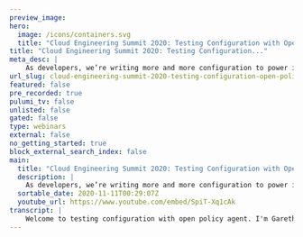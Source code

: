 ```yaml
---
preview_image:
hero:
  image: /icons/containers.svg
  title: "Cloud Engineering Summit 2020: Testing Configuration with Open Policy Agent"
title: "Cloud Engineering Summit 2020: Testing Configuration..."
meta_desc: |
    As developers, we’re writing more and more configuration to power increasingly powerful services and applications. But how do we ensure that the co...
url_slug: cloud-engineering-summit-2020-testing-configuration-open-policy-agent
featured: false
pre_recorded: true
pulumi_tv: false
unlisted: false
gated: false
type: webinars
external: false
no_getting_started: true
block_external_search_index: false
main:
  title: "Cloud Engineering Summit 2020: Testing Configuration with Open Policy Agent"
  description: |
    As developers, we’re writing more and more configuration to power increasingly powerful services and applications. But how do we ensure that the configuration we write meets community best practices and our internal policies?  In this talk we will:  Introduce Open Policy Agent, an open source policy engine Discuss the Rego language used to write policies for Open Policy Agent Show how Open Policy Agent based tools can be applied at different stages of development, from local testing, CI/CD and through to auditing production Touch on policy as a tool for assisting with tool portability Talk about why reuse and sharing are critical to scaling the use of policy based testing We’ll also show lots of demos of testing different configuration formats, including showing how to use Open Policy Agent to test Pulumi The audience should come away with some useful ideas and tools they can use, whatever configuration formats they are writing and whatever software they are trying to configure.
  sortable_date: 2020-11-11T00:29:07Z
  youtube_url: https://www.youtube.com/embed/SpiT-Xq1cAk
transcript: |
    Welcome to testing configuration with open policy agent. I'm Gareth Rosh Grove. I'm currently the director of product Management at Sneak, as well as uh the curator of the Devops weekly newsletter. I'm also one of the maintainers of the project which is part of open policy agent. Uh You can find me on the internet as Gareth and I thought I'd say hi before we kick the talk off and I'll mainly be talking to slides and showing some demos, but it's nice to hopefully see who's talking behind that in this talk. I'm gonna talk about policy. What is policy? Why do we care? And I'll introduce the open policy agent project too. I'm also going to talk about why is that relevant to a developer workflow? Why is that relevant in the context of cloud engineering? I'm gonna touch on the importance of sharing and then we'll round up with a few conclusions. OK. Let's get the talk started. Why policy? Well, what do we mean when we say policy? Because it's definitely in an overloaded term? Um I'm fond of dictionaries. Uh Aren't we all? Um So uh one says a set of ideas or, or a plan of what to do in particular situations that have been agreed to officially by a group of people, a business organization, government or a political party. And obviously, we're not necessarily a government or political party that we might be, we're mainly around this agreement, an official agreement. So what might be some examples in the context of I guess, software and, well, you might be saying, OK, all of our GO projects should be, have been updated to a specific version of Go. Obviously, it doesn't have to be go doesn't have to be 1 13. But you might have a policy around keeping up to date with the versions of frameworks or compilers. Maybe it's cloud infrastructure. And you're saying, well, all of our EC2 instances should have tanks showing which team owns them or maybe it's in the context of DOCA files like we're saying, OK, none of them should be using latest, they should all be using shas whatever it might be. These are all examples of policies, maybe they're informally agreed and enforced, maybe they're very official in your organization. Open policy agent is a, an attempt to really build a library to help service policy and it provides a the underlying components. I I sort of think it, I think of it as it's really the sort of open source equivalent in a mature sense to the sort of half baked policy engine we'd all make without really talking about as an engine. If we didn't have something like this, it can take uh some data, some policy and give you a response. Give you an answer. Does this, does the data you're putting in match the policy? Um It provides a declarative language called Rio that we'll show some examples of to sort of describe that policy in and it's very much optimized for, I guess modern data structures. Um It's also now a cloud native computer foundation CNCF uh first class project. And there are a number of sub projects as well under that. One of which I'll talk about a bit later and contest is uh a tool that originally started as something built on top of open policy agent. We've recently moved this under the same project banner into the CNCF and and this really provides a a more end user like command line interface while open provides a demon and does provide a command line tool. Conti is very focused on end users. It's very focused on taking any sort of form of input in and providing outputs that are useful locally and and in C I CD environments. Uh Vincent, a good friend of mine uh sort of describes open policy agent in another way. And this definitely resonates with me. It's my new favorite hammer policy is abstract is quite general. This is an advantage. This means we can apply it in lots of different places. Um Hopefully we'll show you a number of examples throughout this talk. Here's one, let's take a, the sort of ubiquitous Q configuration file. Um Again, this doesn't have to be human ease, but it will use that for this example, we can write a policy against that. Maybe we're saying that um in this case, uh containers here must not run as route. We're skipping over some details. But really what we're seeing here is uh input is the document where, where is under test spec template, spec security context. If you're familiar with qfes is that path to in this case, the runner's non root flag. And what we're saying is this should not be true. Um We also saying this applies to deployments. Um That's Rio that's the policy language we're using to in this case, deny something that matches it. Contest, just provides you a nice command line tool to running that policy against arbitrary input files. So here we can do contest test point it at deployment YAML file. And in this case, we're failing that policy and we're getting a clear indication of that we could send that file in via standard in. We could actually address multiple files. Contest is quite powerful and provides that just good user experience over the top of the policies here, the policies have been automatically uh picked up from the policy folder in there, but you could also point that anywhere else and we can output that in different ways too. So maybe you prefer a sort of table view. Um You can also output to J unit XML or tap for C I CD integration. We also have a adjacent format. If you're just doing some sort of glue integration or want to pass things out with JQ. Let's see a quick demo of that in action. We have lots of examples in the uh con repository across a lot of different sort of tools. A lot of them relevant to that sort of cloud space. Um I showed a example there. So let's show a quick doer example. Um So here I have a Docker file fairly standard, nothing uh overly clever about it. And I've got some policies. One of them is saying, OK, let's pass out the command instructions um and look for from uh we're then saying, well, actually let's get the value of uh the from instruction. And we're saying, well, does it contain anything from our denial list? In this case, our denial list just has open JDK. Um And if we match all of those things we're going to deny. So contest test, do a file. And there we see, we, we've got an UN allowed image, we've got a banned image in our uh duck file. So if I go to change my image rerun quite good. Again, simple example. Um the context really, it doesn't care about the inputs. We support a lot of different inputs. So Docker file XML uh Jason Yael, uh BC Hoon Uh And I can't even remember them all off the top of my head. There are a lot of inputs. If you've got a config file, we probably support it or someone's working on a parser for it. Let's see another quick example. OK. The civil framework is sort of again a popular way of deploying cloud applications here. I've got a server configuration file. Um And it actually has a couple of problems. Let's see what contest thinks they are. So contest test again file. Um Well, actually, in this case, we appear to have uh have prohibited the Python 2.7 run time sounds sensible. Given it's out of date, we're also insisting people provide some tags and we can have a look at the policies there. Yeah. Again, examples of Rego like saying, well, if the run time is Python 2.7 I then uh basically deny. Um You can see here we're, we're also able to build up uh functions in Rio that can be reused across multiple uh things. We've even got a set of utility functions here has field has uh to make it easier to write policies. Rio is a language. It's just, it's, it's a logic programming language rather than a more familiar maybe object oriented language. It's powerful and allows you to express really any arbitrary policy, Rico even has its own built in unit testing framework. Um So you can write tests against those policies because you could you're always going to come up to that conversation of, well, yes, we've written a policy but are there bugs in it? Well, now you can write tests for those policies to catch those bugs and sure you're testing your policies and then use your policies to test things. You've got that extra assurance. This is very much a, a software development tool. The documentation for open policy agent and learning the regal language is also really strong. Uh You can go to open policy agent dot org slash docs. You'll find a lot of wealth of examples really of using it for different use cases. I'm mainly here talking about using this for sort of policy and infrastructure as code related cases, but you can apply this to all sorts of other problems as well. Authorization is a great example. Open policy agent also provides the Rego playground. This is an interactive web application. You don't have to download anything and you can just go and play around with the language and this is also a great learning tool. Um Often in the community when people have questions about how to do something in Rio, people can post it here and share an example, share a worked example with input data and showing the outputs. Um It's a great way to get started if you prefer just to dive into trying something. OK. So we've introduced open policy agent and the Regal language and we've talked a little bit about what we mean by policy. But how do we fit that really into a workflow as we talked about really, we can test any configuration file or structured data with this tool set. And when you start thinking about, I guess the both the inputs um and the outputs that are surrounding us as cloud engineers, you start to find lots of places to, to apply this. So maybe it's um your Pulumi code, maybe it's as a resource manager, maybe it's varnish configurations or Docker files. We just saw, we saw several configurations but maybe you also have envoy configurations or circle C I configurations or Ecton. Like nearly all of the tooling we're deploying is configurable and some of that configuration might just be somewhat arbitrary but something that you might want standardized policies around. Um If, if, if your, if it's in any of the supported formats, all can be converted into those formats you can use contest to test it. Anything that outputs R text, input structured data, it's fair game. I showed you U as using contest locally there. Um But we also provide a number of uh C I CD integrations. So there are actions on tasks in the official Teon uh CD catalog. Um There's also a community member wrote a contest of the circle C I. Um There's examples with uh uh GLAB C I as well and lots of other and as a DEV ops and really that long range of C I systems. Any of them are definitely whether there's a first party integration or a community one or it's just using the CLI or the do images provided content is easy to integrate into your C I CD system. If you're testing with any other tools, this should be easy to add in additional tests for your configuration. Let's take an example of that by looking at Pulumi. So as a lot of people will know attending this event is a infrastructure as code tool. Uh you can write typescript Python go or dot net, possibly other languages later, who knows and use that to configure and stand up and manage cloud infrastructure. So here's a typescript, for example, uh creating a small stack on EC2, but this applies to really any cloud, really any API driven infrastructure. This definitely sounds like the type of thing that would be useful to enforce policy around. Luckily Pulumi has a cross guard which also supports open policy agent. You can actually write uh uh tests here in other languages. I'll focus on open policy agent really because of the portability. We can use those same policies with Rio and with other tools that provides a really interesting sort of portability story. But also we can even use those policies to maybe test things direct from the API we've got a a lot more reuse out of the same policies because we're applying them to a generic tool set. It's a really nice way of uh Pulumi supporting something that's becoming widely used in other surrounding use cases. So let's write some policies for our Pulumi provider. Um Here we again, we're back to a community example. Um And we're, we're looking at metadata, we're wanting to say that all of our uh community applications should have the recommended recommended labels. So we're setting a name instance version component part of all of these are now required based on this uh policy. You can see we define the set of labels and then we deny things that not labels that basically don't have those labels. And again, we're saying this must be a deployment. There's nothing specific to Pulumi here. This would apply exactly the same to a raw cum configuration file that you wrote yourself by hand or one been output by another tool as well. Again, that's that policy is portable. Pulumi has a built-in feature for us to apply that um called policy packs. So Pulumi up, which would normally just actually just create that infrastructure by using dash a policy pack and pointing it out our our policy folder. Again, that folder could be named anything that's just the default that contest happens to use. Um before applying, we see here that actually it's run that policy and failed. This deployment obviously didn't have those recommended the label set. Um And we've caught an error well, before, even in this case, touching an API never mind, actually provisioning that infrastructure plum also provides the ability in beta to output to YAML files. So if you, whichever of the providers, you're using a few examples here with Python and typescript, like you might use it instead of talking to the API S to output the files. In this case, you can use the same policy packs or you could just use contest against those output files. There's quite a lot of sort of like reuse and portability built into this toolchain. Let's see, a quick demo of that. So here I have a uh small Python application um and adventure this uh our policies. Let's have a look there. Um This is the policy we saw before it's enforcing the whether we have labels on our objects. Um And we have our Pulumi code um in this case in Python uh creating a deployment. Um Again, you can prob if you're familiar with Plume, you'll see. Well, I'm definitely not adding the relevant labels. I'm I'm adding at engine and that's all. So I can run Pulumi up at policy pack policy. Um And again, we'll see it fail. Uh OK. Content is also useful for checking outputs. Uh So maybe you have a lot of sort of files you're writing, but you probably also have tools that will output to structured data. So any tool that outputs to Jason or YAML or any of the other supported uh tools is also a fair game for applying policy to, we could look at. Um Coop CTL is a good example here. Coop CTL is a tool that will allow you to output to Jason or any of the cloud provider cl I most of those will also as well as give you a nice by default sort of human friendly view. They generally give you data behind the scenes. Um I'm gonna be cheeky and show you an example using sneak, but really this is applicable to any tool that gives you structured output. Um So the sneak container cli allows you to test an image for vulnerabilities. Again, that's not specific to uh this talk. Um And it allows you to output that information that list of vulnerabilities as adjacent document. Well, we can write policies against that as well. So here I'm saying that uh let's get all of the vulnerabilities, let's and then let's say, well for each of them, let's check that if the severity is high. Well, if there's a high severity vulnerability, let's basically again, like fail the bill, let's deny that uh document from passing. We can also be a lot more specific and this is a, this is the real power of Rio and having a programming language that allows you to describe policy, we can get arbitrarily complex. Even these are simple examples to compared to some of them that you would be able to build after a little bit of experience of Rio like with any Ds L there's always a learning curve but the simple things are reasonably straightforward. Once you get the model, um, if you've ever done prologue before, that's gonna be easier or, or other loic programming languages, if not try it for long enough that you get it and then try and build from there, uh, is definitely the, the advice I would give here. We're saying that, um, well, again, like get the list of it, get the individual issues, get the list of issues. Uh We're looking for identifiers of AC Wecwe are types of vulnerabilities in this case, 327 is cryptographic issues. And so here is a policy that's saying actually well fail on any high severity cryptographic issues, but also let's warn on any others. Um This is a new concept uh that we haven't talked about up to now where we, where as well as just denying and saying nope, this is blocked. We can also warn. Uh this is a complex idea that really like allows you to build a sort of nuanced U I for users. So here is an example of something I mentioned before but didn't show of using contest to take a document on standard in. So anything that outputs Jason um or or any other structured document format can just be piped straight into contest. In this case, we run contest test uh the dash thing for uh standard in and we get the output. So as well as thinking about writing policies for, again, like documents, you might write, think about outputs, it's a very flexible tool set in that sense. So we've now introduced what policy is and we've shown some examples of how you might fit that into a workflow. Um But they were generally sort of local or even in C I that, but you might have lots of projects, lots of teams and policy is definitely one of those things that often spans those types of organizations. It's often global even um policy, maybe it's to do with a specific regulatory regime or company wide rules. So sharing becomes really fundamental to adopting policy at scale. So how can you reuse the things you write? The good news is we've built tools into contest to really sort of help facilitate that. Uh conf supports uh downloading policies from a number of different uh sort of remote services. So you can download it directly just from GIT um including downloading individual folders as as shown an example here. Um You can download just from an HTP server. So if you want to, if you have a file store somewhere or anything that's downloading that allowing you to upload files and directors over a TP or it natively supports S3 as well. Um So you can very easily pull down policies from different places. If you want everything into a different repository that will work if you want to have releases somewhere and package them up, that will work too. We also support for that workflow and OC I images. And so if you have a container registry, um or you're using one of the like globally distributed uh container registries from the cloud providers, you can generally pull uh that store policies there and pull them down using contest contest also supports pushing policies there that packages up the bundle, which is how uh policies are shared and it adds a bunch of metadata that means the registries can index and store that correctly. Um This is all powered by the new OC I artifact specification that opens up registries to sharing really any arbitrary content, but in a structured way, um uh open policy agent and contest were one of the first implements of that um on the client side. Um And increasingly a lot of the registries are starting to support that this is really opening up. Um A sort of like being able to reuse how we share container images for other tooling. In this case of policy agent definitely worth checking out. Um And last, but not least that Pulumi itself has a sharing mechanism built in really scoped to organizations. So the example we showed before where I could specify the policy locally, maybe it's not up to me, maybe it's up to a, a central security team about which policies I need to adhere to. And if I can skip out of those by simply pointing that a different directory or not doing dash ash policy path, that's not good. So with Pulumi, we can do uh Pulumi policy publish that will publish things centrally. Um We can then uh Pulumi policy enable that policy and that will affect all runs of Pulumi up whether they're running with policy pack or not. Um centrally, you can't work around that then. So a built into the Pulumi service is a, a useful tool for sharing Pulumi based policies uh using a policy agent. OK. So browning up like if all you take away from this, I guess is like configuration needs tests too. We write a lot of configuration, we write a lot of the infrastructure as code and it definitely benefits from everything we've learned from software development and that's not just down to testing and in this case, using sort of policies, it's true of other. So the other aspects of software development as well. So introducing C I thinking about refactoring, thinking about code quality and repetition, like and refactoring um but definitely like adding tests into your configuration and your infrastructure as code, it helps you go faster by making you safer. Um looking at specifically as an approach to solving some of those problems. I think it's useful to think about the fact that that's useful for lots of different cases. Lots of tools historically have come with a testing approach. They've come with built in testing tools or community provided ones. But then when you move to a different tool. It's a different testing tool and, and the reality on the ground for most cloud environments is you're not just using one tool you're using all of them. Um Open opens up that idea that maybe we can standardize in a different way. The policies we write can be portable between different tools that are doing the same thing. Again, that could be a huge time saver later as well as making it easier to move between different tools and lowering the cost of adoption. Ultimately, conversations around policy have generally been in meeting rooms and with documents and really the implementation of that has been left as a separate thing later to maybe never happen. I think policy needs to shift left. We need that conversation about policy to be part of what we talk about as engineers, building cloud environments or ultimately building applications. Thank you for listening. Um If you did like this talk, do feel free to sign up for sneak um for free over at, at sneak dot io slash sign up. Um And if you do have any questions about this, I'm Gareth are pretty much everywhere on the internet. Thanks for listening.
---
```

